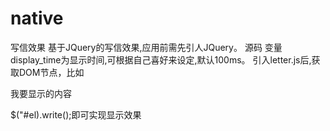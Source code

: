 # native
写信效果
基于JQuery的写信效果,应用前需先引人JQuery。
源码 变量display_time为显示时间,可根据自己喜好来设定,默认100ms。
引入letter.js后,获取DOM节点，比如<p id="el">我要显示的内容</p>  $("#el).write();即可实现显示效果

